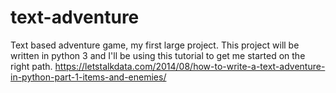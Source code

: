 # text-adventure
Text based adventure game, my first large project. This project will be written in python 3 and I'll be using this tutorial to get me started on the right path. https://letstalkdata.com/2014/08/how-to-write-a-text-adventure-in-python-part-1-items-and-enemies/
